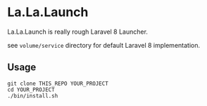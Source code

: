 # La.La.Launch

La.La.Launch is really rough Laravel 8 Launcher.

see `volume/service` directory for default Laravel 8 implementation.

## Usage

```
git clone THIS_REPO YOUR_PROJECT
cd YOUR_PROJECT
./bin/install.sh
```
